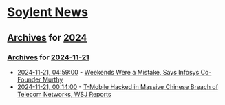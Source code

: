 # [Soylent News](../../../README.md)

## [Archives](../../index.md) for [2024](../index.md)

### [Archives](../../index.md) for [2024-11-21](index.md)

* [2024-11-21, 04:59:00](https://soylentnews.org/article.pl?sid=24/11/20/0450234&from=rss) - [Weekends Were a Mistake, Says Infosys Co-Founder Murthy](https://soylentnews.org/article.pl?sid=24/11/20/0450234&from=rss)
* [2024-11-21, 00:14:00](https://soylentnews.org/article.pl?sid=24/11/20/0445208&from=rss) - [T-Mobile Hacked in Massive Chinese Breach of Telecom Networks, WSJ Reports](https://soylentnews.org/article.pl?sid=24/11/20/0445208&from=rss)

